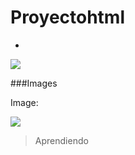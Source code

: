 # Proyectohtml

-

![](https://pandao.github.io/editor.md/images/logos/editormd-logo-180x180.png)


###Images

Image:

![](https://53.fs1.hubspotusercontent-na1.net/hub/53/hubfs/como-hacer-una-pagina-web-en-html.jpg?width=595&height=400&name=como-hacer-una-pagina-web-en-html.jpg)

> Aprendiendo
